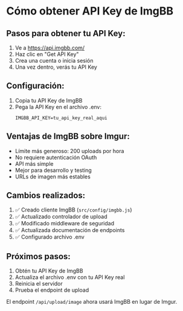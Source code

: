 # Cómo obtener API Key de ImgBB

## Pasos para obtener tu API Key:

1. Ve a https://api.imgbb.com/
2. Haz clic en "Get API Key"
3. Crea una cuenta o inicia sesión
4. Una vez dentro, verás tu API Key

## Configuración:

1. Copia tu API Key de ImgBB
2. Pega la API Key en el archivo .env:
   ```
   IMGBB_API_KEY=tu_api_key_real_aqui
   ```

## Ventajas de ImgBB sobre Imgur:

- Límite más generoso: 200 uploads por hora
- No requiere autenticación OAuth
- API más simple
- Mejor para desarrollo y testing
- URLs de imagen más estables

## Cambios realizados:

1. ✅ Creado cliente ImgBB (`src/config/imgbb.js`)
2. ✅ Actualizado controlador de upload
3. ✅ Modificado middleware de seguridad
4. ✅ Actualizada documentación de endpoints
5. ✅ Configurado archivo .env

## Próximos pasos:

1. Obtén tu API Key de ImgBB
2. Actualiza el archivo .env con tu API Key real
3. Reinicia el servidor
4. Prueba el endpoint de upload

El endpoint `/api/upload/image` ahora usará ImgBB en lugar de Imgur.
